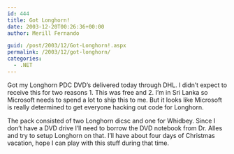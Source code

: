 ```yaml
---
id: 444
title: Got Longhorn!
date: 2003-12-20T00:26:36+00:00
author: Merill Fernando

guid: /post/2003/12/Got-Longhorn!.aspx
permalink: /2003/12/got-longhorn/
categories:
  - .NET
---
```

<body xmlns="http://www.w3.org/1999/xhtml">
    <div class="Section1">
        <p>
            Got my Longhorn PDC DVD’s delivered today through DHL. I didn’t expect to receive
            this for two reasons 1. This was free and 2. I’m in Sri Lanka so Microsoft needs to
            spend a lot to ship this to me. But it looks like Microsoft is really determined to
            get everyone hacking out code for Longhorn.
        </p>
        <p>
            The pack consisted of two Longhorn <span class="SpellE">dicsc</span> and one for Whidbey.
            Since I don’t have a DVD drive I’ll need to borrow the DVD notebook from Dr. Alles
            and try to setup Longhorn on that. I’ll have about four days of Christmas vacation,
            hope I can play with this stuff during that time.
        </p>
    </div>
</body>